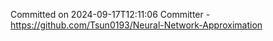 Committed on 2024-09-17T12:11:06 
Committer - https://github.com/Tsun0193/Neural-Network-Approximation